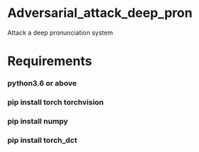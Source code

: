 # Adversarial_attack_deep_pron
Attack a deep pronunciation system

# Requirements

### python3.6 or above
### pip install torch torchvision
### pip install numpy
### pip install torch_dct
